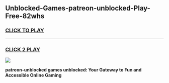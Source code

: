 
## Unblocked-Games-patreon-unblocked-Play-Free-82whs
<h3>
<a href="https://premium76.site?title=patreon-unblocked&ref=12A">CLICK TO PLAY</a></h3>
<hr>

<h3>
<a href="https://premium76.site?title=patreon-unblocked&ref=12A">CLICK 2 PLAY</a>
  
</h3>

<a href="https://premium76.site?title=patreon-unblocked&ref=12A"><img src="https://clearcache.store/games.png"></a>


**patreon-unblocked games unblocked: Your Gateway to Fun and Accessible Online Gaming**
